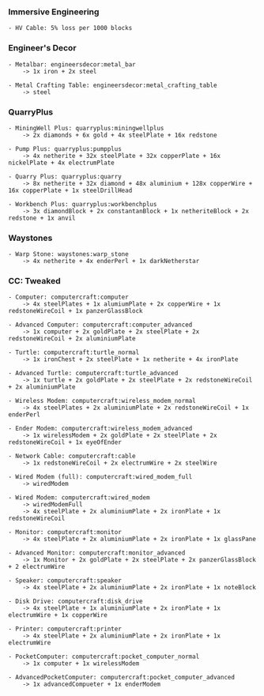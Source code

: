 ### Immersive Engineering

    - HV Cable: 5% loss per 1000 blocks


### Engineer's Decor

    - Metalbar: engineersdecor:metal_bar
        -> 1x iron + 2x steel

    - Metal Crafting Table: engineersdecor:metal_crafting_table
        -> steel


### QuarryPlus

    - MiningWell Plus: quarryplus:miningwellplus
        -> 2x diamonds + 6x gold + 4x steelPlate + 16x redstone

    - Pump Plus: quarryplus:pumpplus
        -> 4x netherite + 32x steelPlate + 32x copperPlate + 16x nickelPlate + 4x electrumPlate

    - Quarry Plus: quarryplus:quarry
        -> 8x netherite + 32x diamond + 48x aluminium + 128x copperWire + 16x copperPlate + 1x steelDrillHead

    - Workbench Plus: quarryplus:workbenchplus
        -> 3x diamondBlock + 2x constantanBlock + 1x netheriteBlock + 2x redstone + 1x anvil


### Waystones

    - Warp Stone: waystones:warp_stone
        -> 4x netherite + 4x enderPerl + 1x darkNetherstar


### CC: Tweaked

    - Computer: computercraft:computer
        -> 4x steelPlates + 1x alumiumPlate + 2x copperWire + 1x redstoneWireCoil + 1x panzerGlassBlock

    - Advanced Computer: computercraft:computer_advanced
        -> 1x computer + 2x goldPlate + 2x steelPlate + 2x redstoneWireCoil + 2x aluminiumPlate

    - Turtle: computercraft:turtle_normal
        -> 1x ironChest + 2x steelPlate + 1x netherite + 4x ironPlate

    - Advanced Turtle: computercraft:turtle_advanced
        -> 1x turtle + 2x goldPlate + 2x steelPlate + 2x redstoneWireCoil + 2x aluminiumPlate

    - Wireless Modem: computercraft:wireless_modem_normal
        -> 4x steelPlates + 2x aluminiumPlate + 2x redstoneWireCoil + 1x enderPerl
    
    - Ender Modem: computercraft:wireless_modem_advanced
        -> 1x wirelessModem + 2x goldPlate + 2x steelPlate + 2x redstoneWireCoil + 1x eyeOfEnder
    
    - Network Cable: computercraft:cable
        -> 1x redstoneWireCoil + 2x electrumWire + 2x steelWire

    - Wired Modem (full): computercraft:wired_modem_full
        -> wiredModem
    
    - Wired Modem: computercraft:wired_modem
        -> wiredModemFull
        -> 4x steelPlate + 2x aluminiumPlate + 2x ironPlate + 1x redstoneWireCoil 

    - Monitor: computercraft:monitor
        -> 4x steelPlate + 2x aluminiumPlate + 2x ironPlate + 1x glassPane

    - Advanced Monitor: computercraft:monitor_advanced
        -> 1x Monitor + 2x goldPlate + 2x steelPlate + 2x panzerGlassBlock + 2 electrumWire

    - Speaker: computercraft:speaker
        -> 4x steelPlate + 2x aluminiumPlate + 2x ironPlate + 1x noteBlock

    - Disk Drive: computercraft:disk_drive
        -> 4x steelPlate + 1x aluminiumPlate + 2x ironPlate + 1x electrumWire + 1x copperWire

    - Printer: computercraft:printer
        -> 4x steelPlate + 2x aluminiumPlate + 2x ironPlate + 1x electrumWire

    - PocketComputer: computercraft:pocket_computer_normal
        -> 1x computer + 1x wirelessModem

    - AdvancedPocketComputer: computercraft:pocket_computer_advanced
        -> 1x advancedCompueter + 1x enderModem